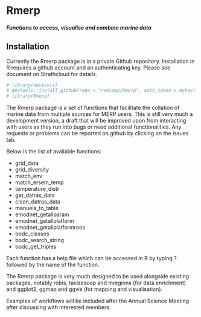 Rmerp
================

<!-- README.md is generated from README.Rmd. Please edit that file -->
##### Functions to access, visualise and combine marine data

Installation
------------

Currently the Rmerp package is in a private Github repository. Installation in R requires a github account and an authenticating key. Please see document on Strathcloud for details.

``` r
# library(devtools)
# devtools::install_github(repo = "remsamp/Rmerp", auth_token = mykey)
# library(Rmerp)
```

The Rmerp package is a set of functions that facilitate the collation of marine data from multiple sources for MERP users. This is still very much a development version, a draft that will be improved upon from interacting with users as they run into bugs or need additional functionalities. Any requests or problems can be reported on github by clicking on the issues tab.

Below is the list of available functions:
+ grid\_data
+ grid\_diversity
+ match\_env
+ match\_ersem\_temp
+ temperature\_distr
+ get\_datras\_data
+ clean\_datras\_data
+ manuela\_to\_table
+ emodnet\_getallparam
+ emodnet\_getallplatform
+ emodnet\_getallplatformroos
+ bodc\_classes
+ bodc\_search\_string
+ bodc\_get\_triples

Each function has a help file which can be accessed in R by typing ? followed by the name of the function.

The Rmerp package is very much designed to be used alongside existing packages, notably robis, taxizesoap and mregions (for data enrichment) and ggplot2, ggmap and ggvis (for mapping and visualisation).

Examples of workflows will be included after the Annual Science Meeting after discussing with interested members.
